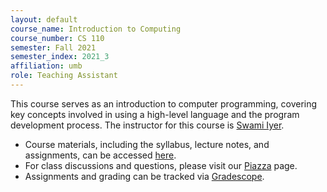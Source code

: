 ```yaml
---
layout: default
course_name: Introduction to Computing
course_number: CS 110
semester: Fall 2021 
semester_index: 2021_3
affiliation: umb 
role: Teaching Assistant
---
```


This course serves as an introduction to computer programming, covering key concepts involved in using a high-level language and the program development process. The instructor for this course is [Swami Iyer](https://www.swamiiyer.net/). 
- Course materials, including the syllabus, lecture notes, and assignments, can be accessed [here](https://www.swamiiyer.net/cs110/course_info.html). 
- For class discussions and questions, please visit our [Piazza](https://piazza.com/class/kppjz98u1gs22m?cid=134) page. 
- Assignments and grading can be tracked via [Gradescope](https://www.gradescope.com/courses/260822). 
